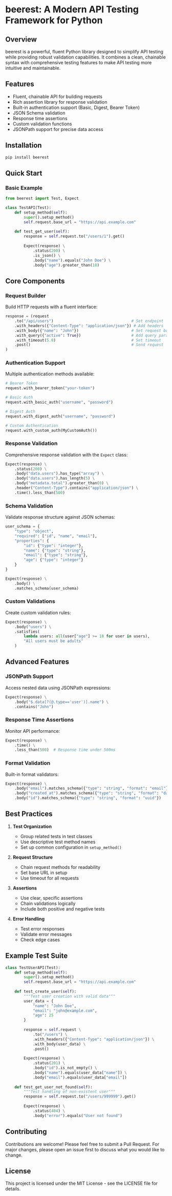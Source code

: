 # beerest: A Modern API Testing Framework for Python

## Overview

beerest is a powerful, fluent Python library designed to simplify API testing while providing robust validation capabilities. It combines a clean, chainable syntax with comprehensive testing features to make API testing more intuitive and maintainable.

## Features

- Fluent, chainable API for building requests
- Rich assertion library for response validation
- Built-in authentication support (Basic, Digest, Bearer Token)
- JSON Schema validation
- Response time assertions
- Custom validation functions
- JSONPath support for precise data access

## Installation

```bash
pip install beerest
```

## Quick Start

### Basic Example

```python
from beerest import Test, Expect

class TestAPI(Test):
    def setup_method(self):
        super().setup_method()
        self.request.base_url = "https://api.example.com"
        
    def test_get_user(self):
        response = self.request.to("/users/1").get()
            
        Expect(response) \
            .status(200) \
            .is_json() \
            .body("name").equals("John Doe") \
            .body("age").greater_than(18)
```

## Core Components

### Request Builder

Build HTTP requests with a fluent interface:

```python
response = (request
    .to("/api/users")                                  # Set endpoint
    .with_headers({"Content-Type": "application/json"}) # Add headers
    .with_body({"name": "John"})                       # Set request body
    .with_query({"active": True})                      # Add query parameters
    .with_timeout(5.0)                                 # Set timeout
    .post()                                            # Send request
)
```

### Authentication Support

Multiple authentication methods available:

```python
# Bearer Token
request.with_bearer_token("your-token")

# Basic Auth
request.with_basic_auth("username", "password")

# Digest Auth
request.with_digest_auth("username", "password")

# Custom Authentication
request.with_custom_auth(MyCustomAuth())
```

### Response Validation

Comprehensive response validation with the `Expect` class:

```python
Expect(response) \
    .status(200) \
    .body("data.users").has_type("array") \
    .body("data.users").has_length(5) \
    .body("metadata.total").greater_than(0) \
    .header("Content-Type").contains("application/json") \
    .time().less_than(500)
```

### Schema Validation

Validate response structure against JSON schemas:

```python
user_schema = {
    "type": "object",
    "required": ["id", "name", "email"],
    "properties": {
        "id": {"type": "integer"},
        "name": {"type": "string"},
        "email": {"type": "string"},
        "age": {"type": "integer"}
    }
}

Expect(response) \
    .body() \
    .matches_schema(user_schema)
```

### Custom Validations

Create custom validation rules:

```python
Expect(response) \
    .body("users") \
    .satisfies(
        lambda users: all(user["age"] >= 18 for user in users),
        "All users must be adults"
    )
```

## Advanced Features

### JSONPath Support

Access nested data using JSONPath expressions:

```python
Expect(response) \
    .body("$.data[?(@.type=='user')].name") \
    .contains("John")
```

### Response Time Assertions

Monitor API performance:

```python
Expect(response) \
    .time() \
    .less_than(500)  # Response time under 500ms
```

### Format Validation

Built-in format validators:

```python
Expect(response) \
    .body("email").matches_schema({"type": "string", "format": "email"}) \
    .body("created_at").matches_schema({"type": "string", "format": "date-time-iso"}) \
    .body("id").matches_schema({"type": "string", "format": "uuid"})
```

## Best Practices

1. **Test Organization**
   - Group related tests in test classes
   - Use descriptive test method names
   - Set up common configuration in `setup_method()`

2. **Request Structure**
   - Chain request methods for readability
   - Set base URL in setup
   - Use timeout for all requests

3. **Assertions**
   - Use clear, specific assertions
   - Chain validations logically
   - Include both positive and negative tests

4. **Error Handling**
   - Test error responses
   - Validate error messages
   - Check edge cases

## Example Test Suite

```python
class TestUserAPI(Test):
    def setup_method(self):
        super().setup_method()
        self.request.base_url = "https://api.example.com"
        
    def test_create_user(self):
        """Test user creation with valid data"""
        user_data = {
            "name": "John Doe",
            "email": "john@example.com",
            "age": 25
        }
        
        response = self.request \
            .to("/users") \
            .with_headers({"Content-Type": "application/json"}) \
            .with_body(user_data) \
            .post()
            
        Expect(response) \
            .status(201) \
            .body("id").is_not_empty() \
            .body("name").equals(user_data["name"]) \
            .body("email").equals(user_data["email"])
            
    def test_get_user_not_found(self):
        """Test handling of non-existent user"""
        response = self.request.to("/users/999999").get()
            
        Expect(response) \
            .status(404) \
            .body("error").equals("User not found")
```

## Contributing

Contributions are welcome! Please feel free to submit a Pull Request. For major changes, please open an issue first to discuss what you would like to change.

## License

This project is licensed under the MIT License - see the LICENSE file for details.